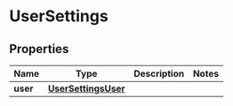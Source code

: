 # UserSettings

## Properties
Name | Type | Description | Notes
------------ | ------------- | ------------- | -------------
**user** | [**UserSettingsUser**](UserSettingsUser.md) |  | 
